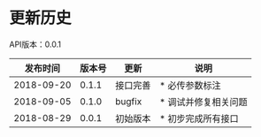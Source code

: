 # 更新历史 #
API版本：0.0.1

|发布时间|版本号|更新|说明|
|---|---|---|---|
|2018-09-20|0.1.1|接口完善|* 必传参数标注|
|2018-09-05|0.1.0|bugfix|* 调试并修复相关问题|
|2018-08-29|0.0.1|初始版本|* 初步完成所有接口|
